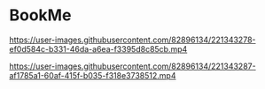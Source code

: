 # BookMe




https://user-images.githubusercontent.com/82896134/221343278-ef0d584c-b331-46da-a6ea-f3395d8c85cb.mp4



https://user-images.githubusercontent.com/82896134/221343287-af1785a1-60af-415f-b035-f318e3738512.mp4

